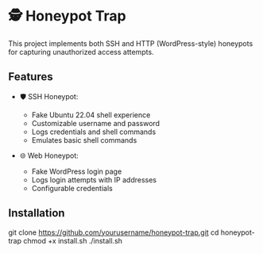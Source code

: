 # 🕵️ Honeypot Trap

This project implements both SSH and HTTP (WordPress-style) honeypots for capturing unauthorized access attempts.

## Features

- 🛡 SSH Honeypot:
  - Fake Ubuntu 22.04 shell experience
  - Customizable username and password
  - Logs credentials and shell commands
  - Emulates basic shell commands

- 🌐 Web Honeypot:
  - Fake WordPress login page
  - Logs login attempts with IP addresses
  - Configurable credentials

## Installation


git clone https://github.com/yourusername/honeypot-trap.git
cd honeypot-trap
chmod +x install.sh
./install.sh
